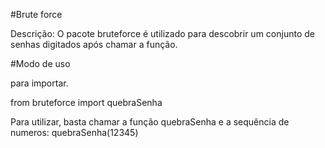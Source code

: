 #Brute force

Descrição:
O pacote bruteforce é utilizado para descobrir um conjunto de senhas digitados após chamar a função.

#Modo de uso

para importar.

from bruteforce import quebraSenha

Para utilizar, basta chamar a função quebraSenha e a sequência de numeros:
quebraSenha(12345)


